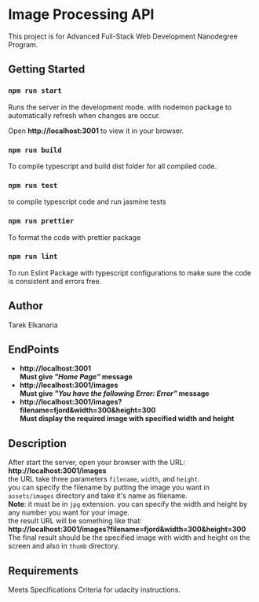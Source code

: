 # Image Processing API   

This project is for Advanced Full-Stack Web Development Nanodegree Program.

## Getting Started   

### `npm run start`

Runs the server in the development mode. with nodemon package to automatically refresh when changes are occur.   

Open **http://localhost:3001** to view it in your browser.

### `npm run build`   

To compile typescript and build dist folder for all compiled code.    

### `npm run test`   

to compile typescript code and run jasmine tests   

### `npm run prettier`   

To format the code with prettier package

### `npm run lint`   

To run Eslint Package with typescript configurations to make sure the code is consistent and errors free.   

## Author   

Tarek Elkanaria   

## EndPoints   

- **http://localhost:3001**   
   **Must give _"Home Page"_ message**   
- **http://localhost:3001/images**    
   **Must give _"You have the following Error: Error"_ message**   
- **http://localhost:3001/images?filename=fjord&width=300&height=300**    
  **Must display the required image with specified width and height**   

## Description   

After  start the server, open your browser with the URL:  
**http://localhost:3001/images**   
the URL take three parameters `filename`, `width`, and `height`.  
you can specify the filename by putting the image you want in `assets/images` directory and take it's name as filename.  
**Note**: it must be in `jpg` extension.
you can specify the width and height by any number you want for your image.  
the result URL will be something like that:  
**http://localhost:3001/images?filename=fjord&width=300&height=300**  
The final result should be the specified image with width and height on the screen and also in `thumb` directory.   
## Requirements   

Meets Specifications Criteria for udacity instructions.
